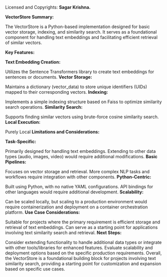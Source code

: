 Licensed and Copyrights: **Sagar Krishna.**

**VectorStore Summary:**

The VectorStore is a Python-based implementation designed for basic vector storage, indexing, and similarity search. It serves as a foundational component for handling text embeddings and facilitating efficient retrieval of similar vectors.

**Key Features:**

**Text Embedding Creation:**

Utilizes the Sentence Transformers library to create text embeddings for sentences or documents.
**Vector Storage:**

Maintains a dictionary (vector_data) to store unique identifiers (UIDs) mapped to their corresponding vectors.
**Indexing:**

Implements a simple indexing structure based on Faiss to optimize similarity search operations.
**Similarity Search:**

Supports finding similar vectors using brute-force cosine similarity search.
**Local Execution:**

Purely Local
**Limitations and Considerations:**

**Task-Specific:**

Primarily designed for handling text embeddings. Extending to other data types (audio, images, video) would require additional modifications.
**Basic Pipelines:**

Focuses on vector storage and retrieval. More complex NLP tasks and workflows require integration with other components.
**Python-Centric:**

Built using Python, with no native YAML configurations. API bindings for other languages would require additional development.
**Scalability:**

Can be scaled locally, but scaling to a production environment would require containerization and deployment on a container orchestration platform.
**Use Case Considerations:**

Suitable for projects where the primary requirement is efficient storage and retrieval of text embeddings.
Can serve as a starting point for applications involving text similarity search and retrieval.
**Next Steps:**

Consider extending functionality to handle additional data types or integrate with other tools/libraries for enhanced features.
Evaluate scalability and deployment options based on the specific production requirements.
Overall, the VectorStore is a foundational building block for projects involving text similarity search, providing a starting point for customization and expansion based on specific use cases.
